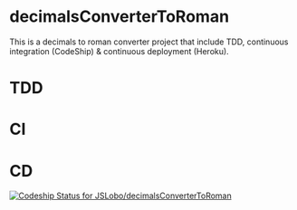 # decimalsConverterToRoman
This is a decimals to roman converter project that include TDD, continuous integration (CodeShip) &amp; continuous deployment (Heroku).
# TDD
# CI
# CD
[ ![Codeship Status for JSLobo/decimalsConverterToRoman](https://app.codeship.com/projects/02238a40-4a35-0136-d5ee-4ee866069f28/status?branch=master)](https://app.codeship.com/projects/292636)
